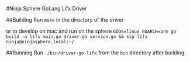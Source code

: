 #Ninja Sphere GoLang Lifx Driver

##Building
Run `make` in the directory of the driver

or to develop on mac and run on the sphere
`GOOS=linux GOARCH=arm go build -o lifx main.go driver.go version.go && scp lifx ninja@ninjasphere.local:~/`

##Running
Run `./bin/driver-go-lifx` from the `bin` directory after building 
